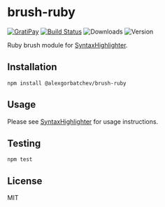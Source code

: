 # brush-ruby

[![GratiPay](https://img.shields.io/gratipay/user/alexgorbatchev.svg)](https://gratipay.com/alexgorbatchev/)
[![Build Status](https://travis-ci.org/syntaxhighlighter/brush-ruby.svg)](https://travis-ci.org/syntaxhighlighter/brush-ruby)
![Downloads](https://img.shields.io/npm/dm/@alexgorbatchev/brush-ruby.svg)
![Version](https://img.shields.io/npm/v/@alexgorbatchev/brush-ruby.svg)

Ruby brush module for [SyntaxHighlighter](https://github.com/syntaxhighlighter/syntaxhighlighter).

## Installation

```
npm install @alexgorbatchev/brush-ruby
```

## Usage

Please see [SyntaxHighlighter](https://github.com/syntaxhighlighter/syntaxhighlighter) for usage instructions.

## Testing

```
npm test
```

## License

MIT
